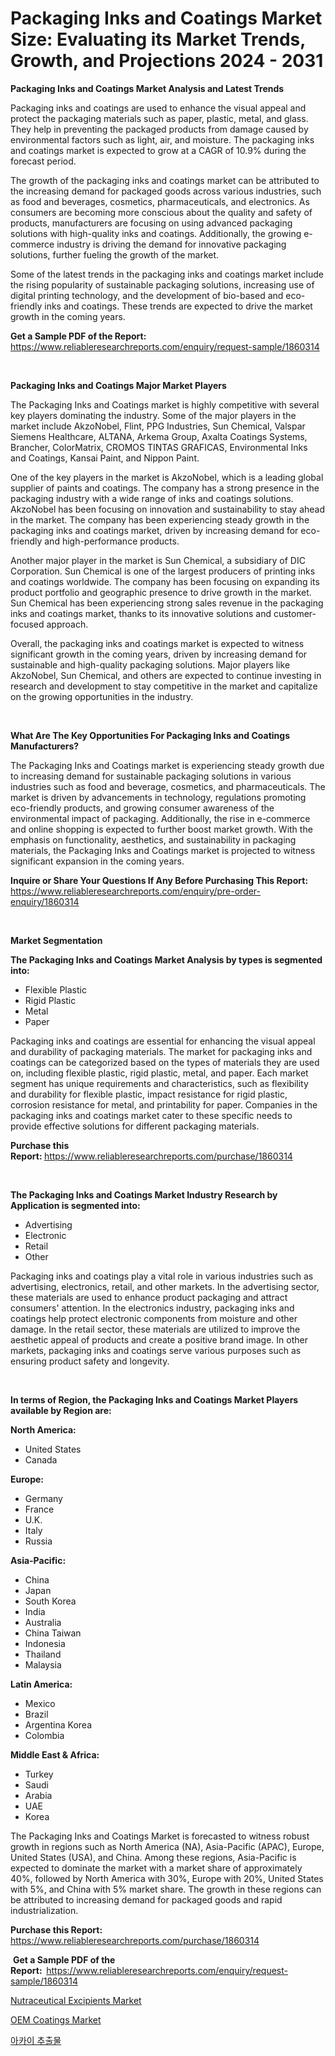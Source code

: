 <p><h1>Packaging Inks and Coatings Market Size: Evaluating its Market Trends, Growth, and Projections 2024 - 2031</h1></p><p><strong>Packaging Inks and Coatings Market Analysis and Latest Trends</strong></p>
<p><p>Packaging inks and coatings are used to enhance the visual appeal and protect the packaging materials such as paper, plastic, metal, and glass. They help in preventing the packaged products from damage caused by environmental factors such as light, air, and moisture. The packaging inks and coatings market is expected to grow at a CAGR of 10.9% during the forecast period.</p><p>The growth of the packaging inks and coatings market can be attributed to the increasing demand for packaged goods across various industries, such as food and beverages, cosmetics, pharmaceuticals, and electronics. As consumers are becoming more conscious about the quality and safety of products, manufacturers are focusing on using advanced packaging solutions with high-quality inks and coatings. Additionally, the growing e-commerce industry is driving the demand for innovative packaging solutions, further fueling the growth of the market.</p><p>Some of the latest trends in the packaging inks and coatings market include the rising popularity of sustainable packaging solutions, increasing use of digital printing technology, and the development of bio-based and eco-friendly inks and coatings. These trends are expected to drive the market growth in the coming years.</p></p>
<p><strong>Get a Sample PDF of the Report:&nbsp;</strong> <a href="https://www.reliableresearchreports.com/enquiry/request-sample/1860314">https://www.reliableresearchreports.com/enquiry/request-sample/1860314</a></p>
<p>&nbsp;</p>
<p><strong>Packaging Inks and Coatings Major Market Players</strong></p>
<p><p>The Packaging Inks and Coatings market is highly competitive with several key players dominating the industry. Some of the major players in the market include AkzoNobel, Flint, PPG Industries, Sun Chemical, Valspar Siemens Healthcare, ALTANA, Arkema Group, Axalta Coatings Systems, Brancher, ColorMatrix, CROMOS TINTAS GRAFICAS, Environmental Inks and Coatings, Kansai Paint, and Nippon Paint.</p><p>One of the key players in the market is AkzoNobel, which is a leading global supplier of paints and coatings. The company has a strong presence in the packaging industry with a wide range of inks and coatings solutions. AkzoNobel has been focusing on innovation and sustainability to stay ahead in the market. The company has been experiencing steady growth in the packaging inks and coatings market, driven by increasing demand for eco-friendly and high-performance products.</p><p>Another major player in the market is Sun Chemical, a subsidiary of DIC Corporation. Sun Chemical is one of the largest producers of printing inks and coatings worldwide. The company has been focusing on expanding its product portfolio and geographic presence to drive growth in the market. Sun Chemical has been experiencing strong sales revenue in the packaging inks and coatings market, thanks to its innovative solutions and customer-focused approach.</p><p>Overall, the packaging inks and coatings market is expected to witness significant growth in the coming years, driven by increasing demand for sustainable and high-quality packaging solutions. Major players like AkzoNobel, Sun Chemical, and others are expected to continue investing in research and development to stay competitive in the market and capitalize on the growing opportunities in the industry.</p></p>
<p>&nbsp;</p>
<p><strong>What Are The Key Opportunities For Packaging Inks and Coatings Manufacturers?</strong></p>
<p><p>The Packaging Inks and Coatings market is experiencing steady growth due to increasing demand for sustainable packaging solutions in various industries such as food and beverage, cosmetics, and pharmaceuticals. The market is driven by advancements in technology, regulations promoting eco-friendly products, and growing consumer awareness of the environmental impact of packaging. Additionally, the rise in e-commerce and online shopping is expected to further boost market growth. With the emphasis on functionality, aesthetics, and sustainability in packaging materials, the Packaging Inks and Coatings market is projected to witness significant expansion in the coming years.</p></p>
<p><strong>Inquire or Share Your Questions If Any Before Purchasing This Report:</strong> <a href="https://www.reliableresearchreports.com/enquiry/pre-order-enquiry/1860314">https://www.reliableresearchreports.com/enquiry/pre-order-enquiry/1860314</a></p>
<p>&nbsp;</p>
<p><strong>Market Segmentation</strong></p>
<p><strong>The Packaging Inks and Coatings Market Analysis by types is segmented into:</strong></p>
<p><ul><li>Flexible Plastic</li><li>Rigid Plastic</li><li>Metal</li><li>Paper</li></ul></p>
<p><p>Packaging inks and coatings are essential for enhancing the visual appeal and durability of packaging materials. The market for packaging inks and coatings can be categorized based on the types of materials they are used on, including flexible plastic, rigid plastic, metal, and paper. Each market segment has unique requirements and characteristics, such as flexibility and durability for flexible plastic, impact resistance for rigid plastic, corrosion resistance for metal, and printability for paper. Companies in the packaging inks and coatings market cater to these specific needs to provide effective solutions for different packaging materials.</p></p>
<p><strong>Purchase this Report:&nbsp;</strong><a href="https://www.reliableresearchreports.com/purchase/1860314">https://www.reliableresearchreports.com/purchase/1860314</a></p>
<p>&nbsp;</p>
<p><strong>The Packaging Inks and Coatings Market Industry Research by Application is segmented into:</strong></p>
<p><ul><li>Advertising</li><li>Electronic</li><li>Retail</li><li>Other</li></ul></p>
<p><p>Packaging inks and coatings play a vital role in various industries such as advertising, electronics, retail, and other markets. In the advertising sector, these materials are used to enhance product packaging and attract consumers' attention. In the electronics industry, packaging inks and coatings help protect electronic components from moisture and other damage. In the retail sector, these materials are utilized to improve the aesthetic appeal of products and create a positive brand image. In other markets, packaging inks and coatings serve various purposes such as ensuring product safety and longevity.</p></p>
<p>&nbsp;</p>
<p><strong>In terms of Region, the Packaging Inks and Coatings Market Players available by Region are:</strong></p>
<p>
    <p> <strong> North America: </strong>
        <ul>
            <li>United States</li>
            <li>Canada</li>
        </ul>
        </p> 
    <p> <strong> Europe: </strong>
        <ul>
            <li>Germany</li>
            <li>France</li>
            <li>U.K.</li>
            <li>Italy</li>
            <li>Russia</li>
        </ul>
        </p> 
    <p> <strong> Asia-Pacific: </strong>
        <ul>
            <li>China</li>
            <li>Japan</li>
            <li>South Korea</li>
            <li>India</li>
            <li>Australia</li>
            <li>China Taiwan</li>
            <li>Indonesia</li>
            <li>Thailand</li>
            <li>Malaysia</li>
        </ul>
        </p> 
    <p> <strong> Latin America: </strong>
        <ul>
            <li>Mexico</li>
            <li>Brazil</li>
            <li>Argentina Korea</li>
            <li>Colombia</li>
        </ul>
        </p> 
    <p> <strong> Middle East & Africa: </strong>
        <ul>
            <li>Turkey</li>
            <li>Saudi</li>
            <li>Arabia</li>
            <li>UAE</li>
            <li>Korea</li>
        </ul>
    </p>
    </p>
<p><p>The Packaging Inks and Coatings Market is forecasted to witness robust growth in regions such as North America (NA), Asia-Pacific (APAC), Europe, United States (USA), and China. Among these regions, Asia-Pacific is expected to dominate the market with a market share of approximately 40%, followed by North America with 30%, Europe with 20%, United States with 5%, and China with 5% market share. The growth in these regions can be attributed to increasing demand for packaged goods and rapid industrialization.</p></p>
<p><strong>Purchase this Report: </strong><a href="https://www.reliableresearchreports.com/purchase/1860314">https://www.reliableresearchreports.com/purchase/1860314</a></p>
<p>&nbsp;<strong>Get a Sample PDF of the Report:&nbsp;&nbsp;</strong><a href="https://www.reliableresearchreports.com/enquiry/request-sample/1860314">https://www.reliableresearchreports.com/enquiry/request-sample/1860314</a></p>
<p><strong></strong></p>
<p><p><a href="https://github.com/mauripalmi/Market-Research-Report-List-2/blob/main/nutraceutical-excipients-market.md">Nutraceutical Excipients Market</a></p><p><a href="https://github.com/nicoletavirag/Market-Research-Report-List-2/blob/main/oem-coatings-market.md">OEM Coatings Market</a></p><p><a href="https://medium.com/@mujgankortalih/%EC%95%84%EC%82%AC%EC%9D%B4-%EC%B6%94%EC%B6%9C%EB%AC%BC-%EC%8B%9C%EC%9E%A5-%EB%B3%B4%EA%B3%A0%EC%84%9C%EB%8A%94-%EC%9D%B4-%EC%8B%9C%EC%9E%A5%EC%9D%98-%EC%B5%9C%EC%8B%A0-%ED%8A%B8%EB%A0%8C%EB%93%9C%EC%99%80-%EC%84%B1%EC%9E%A5-%EA%B8%B0%ED%9A%8C%EB%A5%BC-%EB%B0%9D%ED%98%80%EC%A4%8D%EB%8B%88%EB%8B%A4-9a435252becb">아카이 추출물</a></p></p>